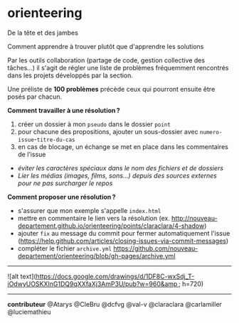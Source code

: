 # orienteering
De la tête et des jambes

Comment apprendre à trouver plutôt que d'apprendre les solutions 

Par les outils collaboration (partage de code, gestion collective des tâches…) il s'agit de régler une liste de problèmes fréquemment rencontrés dans les projets développés par la section.

Une préliste de **100 problèmes** précède ceux qui pourront ensuite être posés par chacun.

**Comment travailler à une résolution ?**

1. créer un dossier à mon `pseudo` dans le dossier `point`
2. pour chacune des propositions, ajouter un sous-dossier avec `numero-issue`-`titre-du-cas`
3. en cas de blocage, un échange se met en place dans les commentaires de l’issue

- *éviter les caractères spéciaux dans le nom des fichiers et de dossiers*
- *Lier les médias (images, films, sons…) depuis des sources externes pour ne pas surcharger le repos*

**Comment proposer une résolution ?**

- s'assurer que mon exemple s'appelle `index.html`
- mettre en commentaire le lien vers la résolution (ex. http://nouveau-departement.github.io/orienteering/points/claraclara/4-shadow)
- ajouter `fix` au message du commit pour fermer automatiquement l'issue (https://help.github.com/articles/closing-issues-via-commit-messages)
- compléter le fichier `archive.yml` https://github.com/nouveau-departement/orienteering/blob/gh-pages/archive.yml 

***
![alt text](https://docs.google.com/drawings/d/1DF8C-wxSdj_T-iOdwyUOSKXInG1DQ9qXXfaXj3AmP3U/pub?w=960&amp ; h=720)
***

**contributeur**
@Atarys
@CleBru
@dcfvg
@val-v
@claraclara
@carlamiller
@luciemathieu
